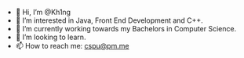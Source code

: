 - 👋 Hi, I’m @Kh1ng
- 👀 I’m interested in Java, Front End Development and C++.
- 🌱 I’m currently working towards my Bachelors in Computer Science.
- 💞️ I’m looking to learn.
- 📫 How to reach me: cspu@pm.me

<!---
Kh1ng/Kh1ng is a ✨ special ✨ repository because its `README.md` (this file) appears on your GitHub profile.
You can click the Preview link to take a look at your changes.
--->
